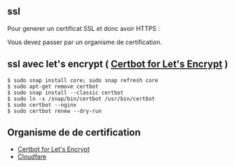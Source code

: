 ## ssl

Pour generer un certificat SSL et donc avoir HTTPS :

Vous devez passer par un organisme de certification.

## ssl avec let's encrypt (  [Certbot for Let's Encrypt](https://certbot.eff.org/lets-encrypt/ubuntubionic-nginx) )

    $ sudo snap install core; sudo snap refresh core
    $ sudo apt-get remove certbot
    $ sudo snap install --classic certbot
    $ sudo ln -s /snap/bin/certbot /usr/bin/certbot
    $ sudo certbot --nginx
    $ sudo certbot renew --dry-run


## Organisme de de certification

- [Certbot for Let's Encrypt](https://certbot.eff.org/lets-encrypt/ubuntubionic-nginx)
- [Cloudfare](https://dash.cloudflare.com/) 
